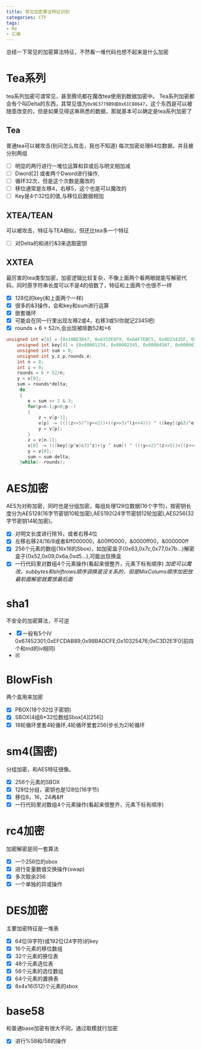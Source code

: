 ```yaml
---
title: 常见加密算法特征识别
categories: CTF
tags:
- Re
- 汇编
---
```

总结一下常见的加密算法特征，不然看一堆代码也想不起来是什么加密
<!--more-->
# Tea系列
tea系列加密可谓常见，甚至腾讯都在魔改tea使用到数据加密中。
Tea系列加密都会有个叫Delta的东西，其常见值为`0x9E3779B9或0x61C88647`，这个东西是可以被随意改变的，但是如果见得这串熟悉的数据，那就基本可以确定是tea系列加密了
## Tea
普通tea可以被攻击(别问怎么攻击，我也不知道)
每次加密处理64位数据，并且被分别两组
 - [ ] 明显的两行进行一堆位运算和异或后与明文相加减
 - [ ]  Dword[2] 或者两个Dword进行操作,
 - [ ] 循环32次，但是这个次数是魔改的
 - [ ] 移位通常是左移4，右移5，这个也是可以魔改的
 - [ ] Key是4个32位的值,与移位后数据相加
 
## XTEA/TEAN
可以被攻击，特征与TEA相似，但还比tea多一个特征
 - [ ] 对Delta的和进行&3来选取密钥
## XXTEA
最厉害的tea类型加密，加密逻辑比较复杂，不像上面两个看两眼就能写解密代码，同时原字符串长度可以不是4的倍数了，特征和上面两个也很不一样
 - [x] 128位的key(和上面两个一样)
 - [x] 很多的&3操作，会和key和sum进行运算
 - [x] 嵌套循环
 - [x] 可能会在同一行里出现左移2或4，右移3或5(你就记2345吧)
 - [x] rounds = 6 + 52/n,会出现被除数52和+6
```cpp
unsigned int v[8] = {0x10BD3B47, 0x6155E0F9, 0x6AF7EBC5, 0x8D23435F, 0x1A091605, 0xD43D40EF, 0xB4B16A67, 0x6B3578A9};
    unsigned int key[4] = {0x00001234, 0x00002345, 0x00004567, 0x00006789};
    unsigned int sum = 0;
    unsigned int y,z,p,rounds,e;
    int n = 8;
    int i = 0;
    rounds = 6 + 52/n;
    y = v[0];
    sum = rounds*delta;
     do
     {
        e = sum >> 2 & 3;
        for(p=n-1;p>0;p--)
        {
            z = v[p-1];
            v[p] -= ((((z>>5)^(y<<2))+((y>>3)^(z<<4))) ^ ((key[(p&3)^e]^z)+(y ^ sum)));
            y = v[p];
        }
        z = v[n-1];
        v[0] -= (((key[(p^e)&3]^z)+(y ^ sum)) ^ (((y<<2)^(z>>5))+((z<<4)^(y>>3))));
        y = v[0];
        sum = sum-delta;
     }while(--rounds);
```

# AES加密
AES为对称加密，同时也是分组加密，每组处理128位数据(16个字节)，按密钥长度分为AES128(16字节密钥10轮加密),AES192(24字节密钥12轮加密),AES256(32字节密钥14轮加密)。
 - [x] 对明文长度进行除16，或者右移4位
 - [x] 左移右移24/16/8或者&ff000000，&00ff0000，&0000ff00，&000000ff
 - [x] 256个元素的数组(16x16的Sbox)，如加密盒子{0x63,0x7c,0x77,0x7b...}解密盒子{0x52,0x09,0x6a,0xd5...},可能出现换盒
 - [x] 一行代码里对数组4个元素操作(看起来很整齐，元素下标有顺序)
_加密可以魔改，subbytes和shiftrows顺序调换是没关系的，但是MixColums顺序加密放最前面解密就要放最后面_
 
# sha1
不安全的加密算法，不可逆
- [x] 一般有5个IV  0x67452301;0xEFCDAB89;0x98BADCFE;0x10325476;0xC3D2E1F0(前四个和md的iv相同)
- [x] 

# BlowFish
两个盒用来加密
- [x] PBOX(18个32位子密钥)
- [x] SBOX(4组8*32位数组Sbox[4][256])
- [x] 18轮循环里套4轮循环,4轮循环里套256(步长为2)轮循环
# sm4(国密)
分组加密，和AES特征很像。
- [x] 256个元素的SBOX
- [x] 128位分组，密钥也是128位(16字节)
- [x] 移位8，16，24再&ff
- [x] 一行代码里对数组4个元素操作(看起来很整齐，元素下标有顺序)
# rc4加密
加密解密是同一套算法
- [x] 一个256位的sbox
- [x] 进行变量数值交换操作(swap)
- [x] 多次取余256
- [x] 一个单独的异或操作

# DES加密
主要加密特征是一堆表
- [x] 64位(8字符)或192位(24字符)的key
- [x] 16个元素的移位数组
- [x] 32个元素的换位表
- [x] 48个元素选位表
- [x] 56个元素的选位数组
- [x] 64个元素的置换表
- [x] 8x4x16(512)个元素的sbox
# base58
和普通base加密有很大不同，通过取模就行加密
- [x] 进行%58和/58的操作